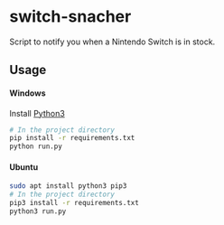 # switch-snacher
Script to notify you when a Nintendo Switch is in stock.

## Usage
#### Windows
Install [Python3](https://www.python.org/downloads/)
```sh
# In the project directory
pip install -r requirements.txt
python run.py
```

#### Ubuntu
```sh
sudo apt install python3 pip3
# In the project directory
pip3 install -r requirements.txt
python3 run.py
```

